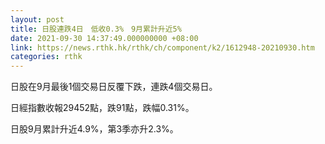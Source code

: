 ```yaml
---
layout: post
title: 日股連跌4日　低收0.3%　9月累計升近5%
date: 2021-09-30 14:37:49.000000000 +08:00
link: https://news.rthk.hk/rthk/ch/component/k2/1612948-20210930.htm
categories: rthk
---
```


日股在9月最後1個交易日反覆下跌，連跌4個交易日。

日經指數收報29452點，跌91點，跌幅0.31%。

日股9月累計升近4.9%，第3季亦升2.3%。
